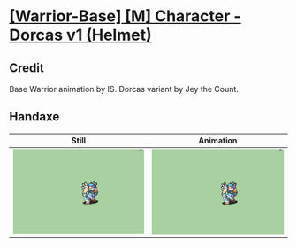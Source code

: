 # [\[Warrior-Base\] \[M\] Character - Dorcas v1 \(Helmet\)](../)

## Credit

Base Warrior animation by IS. 
Dorcas variant by Jey the Count.
	
## Handaxe

| Still | Animation |
| :---: | :-------: |
| ![Handaxe still](./Handaxe_000.png) | ![Handaxe animation](./Handaxe.gif) |
